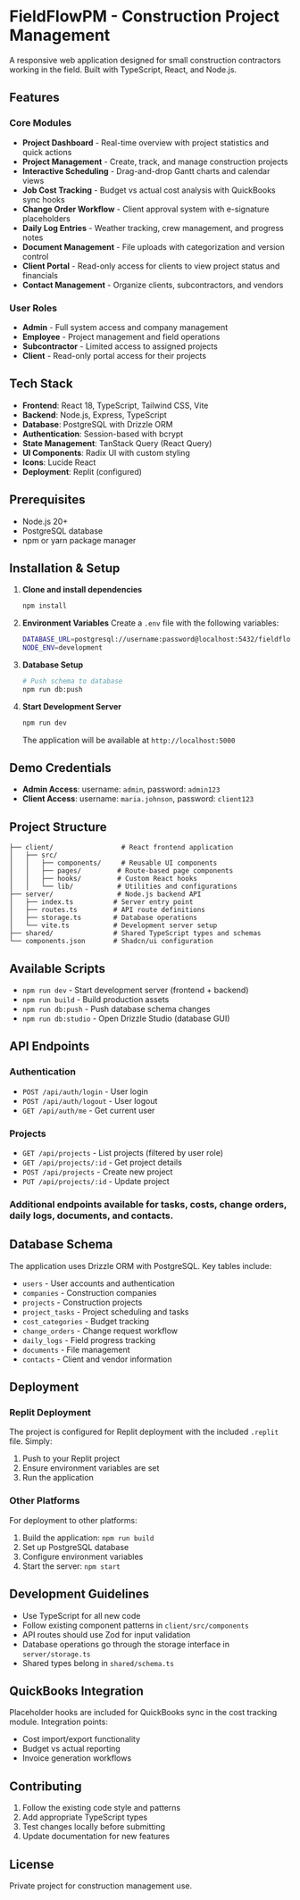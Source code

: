 # FieldFlowPM - Construction Project Management

A responsive web application designed for small construction contractors working in the field. Built with TypeScript, React, and Node.js.

## Features

### Core Modules
- **Project Dashboard** - Real-time overview with project statistics and quick actions
- **Project Management** - Create, track, and manage construction projects
- **Interactive Scheduling** - Drag-and-drop Gantt charts and calendar views
- **Job Cost Tracking** - Budget vs actual cost analysis with QuickBooks sync hooks
- **Change Order Workflow** - Client approval system with e-signature placeholders
- **Daily Log Entries** - Weather tracking, crew management, and progress notes
- **Document Management** - File uploads with categorization and version control
- **Client Portal** - Read-only access for clients to view project status and financials
- **Contact Management** - Organize clients, subcontractors, and vendors

### User Roles
- **Admin** - Full system access and company management
- **Employee** - Project management and field operations
- **Subcontractor** - Limited access to assigned projects
- **Client** - Read-only portal access for their projects

## Tech Stack

- **Frontend**: React 18, TypeScript, Tailwind CSS, Vite
- **Backend**: Node.js, Express, TypeScript
- **Database**: PostgreSQL with Drizzle ORM
- **Authentication**: Session-based with bcrypt
- **State Management**: TanStack Query (React Query)
- **UI Components**: Radix UI with custom styling
- **Icons**: Lucide React
- **Deployment**: Replit (configured)

## Prerequisites

- Node.js 20+
- PostgreSQL database
- npm or yarn package manager

## Installation & Setup

1. **Clone and install dependencies**
   ```bash
   npm install
   ```

2. **Environment Variables**
   Create a `.env` file with the following variables:
   ```bash
   DATABASE_URL=postgresql://username:password@localhost:5432/fieldflowpm
   NODE_ENV=development
   ```

3. **Database Setup**
   ```bash
   # Push schema to database
   npm run db:push
   ```

4. **Start Development Server**
   ```bash
   npm run dev
   ```

   The application will be available at `http://localhost:5000`

## Demo Credentials

- **Admin Access**: username: `admin`, password: `admin123`
- **Client Access**: username: `maria.johnson`, password: `client123`

## Project Structure

```
├── client/                 # React frontend application
│   ├── src/
│   │   ├── components/     # Reusable UI components
│   │   ├── pages/         # Route-based page components
│   │   ├── hooks/         # Custom React hooks
│   │   └── lib/           # Utilities and configurations
├── server/                # Node.js backend API
│   ├── index.ts          # Server entry point
│   ├── routes.ts         # API route definitions
│   ├── storage.ts        # Database operations
│   └── vite.ts           # Development server setup
├── shared/               # Shared TypeScript types and schemas
└── components.json       # Shadcn/ui configuration
```

## Available Scripts

- `npm run dev` - Start development server (frontend + backend)
- `npm run build` - Build production assets
- `npm run db:push` - Push database schema changes
- `npm run db:studio` - Open Drizzle Studio (database GUI)

## API Endpoints

### Authentication
- `POST /api/auth/login` - User login
- `POST /api/auth/logout` - User logout
- `GET /api/auth/me` - Get current user

### Projects
- `GET /api/projects` - List projects (filtered by user role)
- `GET /api/projects/:id` - Get project details
- `POST /api/projects` - Create new project
- `PUT /api/projects/:id` - Update project

### Additional endpoints available for tasks, costs, change orders, daily logs, documents, and contacts.

## Database Schema

The application uses Drizzle ORM with PostgreSQL. Key tables include:
- `users` - User accounts and authentication
- `companies` - Construction companies
- `projects` - Construction projects
- `project_tasks` - Project scheduling and tasks
- `cost_categories` - Budget tracking
- `change_orders` - Change request workflow
- `daily_logs` - Field progress tracking
- `documents` - File management
- `contacts` - Client and vendor information

## Deployment

### Replit Deployment
The project is configured for Replit deployment with the included `.replit` file. Simply:
1. Push to your Replit project
2. Ensure environment variables are set
3. Run the application

### Other Platforms
For deployment to other platforms:
1. Build the application: `npm run build`
2. Set up PostgreSQL database
3. Configure environment variables
4. Start the server: `npm start`

## Development Guidelines

- Use TypeScript for all new code
- Follow existing component patterns in `client/src/components`
- API routes should use Zod for input validation
- Database operations go through the storage interface in `server/storage.ts`
- Shared types belong in `shared/schema.ts`

## QuickBooks Integration

Placeholder hooks are included for QuickBooks sync in the cost tracking module. Integration points:
- Cost import/export functionality
- Budget vs actual reporting
- Invoice generation workflows

## Contributing

1. Follow the existing code style and patterns
2. Add appropriate TypeScript types
3. Test changes locally before submitting
4. Update documentation for new features

## License

Private project for construction management use.